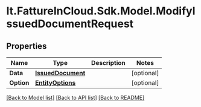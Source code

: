 # It.FattureInCloud.Sdk.Model.ModifyIssuedDocumentRequest

## Properties

Name | Type | Description | Notes
------------ | ------------- | ------------- | -------------
**Data** | [**IssuedDocument**](IssuedDocument.md) |  | [optional] 
**Option** | [**EntityOptions**](EntityOptions.md) |  | [optional] 

[[Back to Model list]](../README.md#documentation-for-models) [[Back to API list]](../README.md#documentation-for-api-endpoints) [[Back to README]](../README.md)

